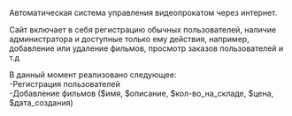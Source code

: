 Автоматическая система управления видеопрокатом через интернет. 

Сайт включает в себя регистрацию обычных пользователей, наличие администратора и доступные только ему действия, например,  
добавление или удаление фильмов, просмотр заказов пользователей и т.д  

В данный момент реализовано следующее:  
-Регистрация пользователей  
-Добавление фильмов ($имя, $описание, $кол-во_на_складе, $цена, $дата_создания)  
